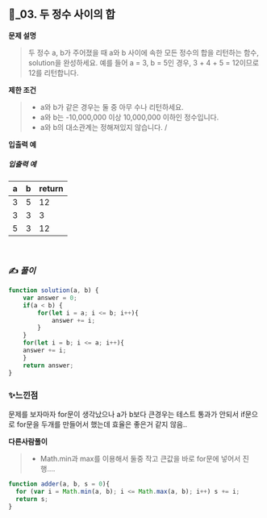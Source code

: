 ## 🔎_03. 두 정수 사이의 합

<b>문제 설명</b>
</br>
> 두 정수 a, b가 주어졌을 때 a와 b 사이에 속한 모든 정수의 합을 리턴하는 함수, solution을 완성하세요.
예를 들어 a = 3, b = 5인 경우, 3 + 4 + 5 = 12이므로 12를 리턴합니다.
> </br>

<b>제한 조건</b>
>- a와 b가 같은 경우는 둘 중 아무 수나 리턴하세요.
>- a와 b는 -10,000,000 이상 10,000,000 이하인 정수입니다.
>- a와 b의 대소관계는 정해져있지 않습니다.
/<br>


<b>입출력 예</b>
<h5>입출력 예</h5>
<table class="table">
        <thead><tr>
<th>a</th>
<th>b</th>
<th>return</th>
</tr>
</thead>
        <tbody><tr>
<td>3</td>
<td>5</td>
<td>12</td>
</tr>
<tr>
<td>3</td>
<td>3</td>
<td>3</td>
</tr>
<tr>
<td>5</td>
<td>3</td>
<td>12</td>
</tr>
</tbody>
      </table>
</br>

### ✍️ _풀이_

```js
function solution(a, b) {
    var answer = 0;
    if(a < b) {
        for(let i = a; i <= b; i++){
            answer += i;
        }
    } 
    for(let i = b; i <= a; i++){
    answer += i;
    }
    return answer;
}
```


### ✨느낀점 
문제를 보자마자 for문이 생각났으나 a가 b보다 큰경우는 테스트 통과가 안되서 if문으로 for문을 두개를 만들어서 했는데 효율은 좋은거 같지 않음..

<b>다른사람풀이</b>
>- Math.min과 max를 이용해서 둘중 작고 큰값을 바로 for문에 넣어서 진행....
```js
function adder(a, b, s = 0){
  for (var i = Math.min(a, b); i <= Math.max(a, b); i++) s += i;
  return s;
}
```
